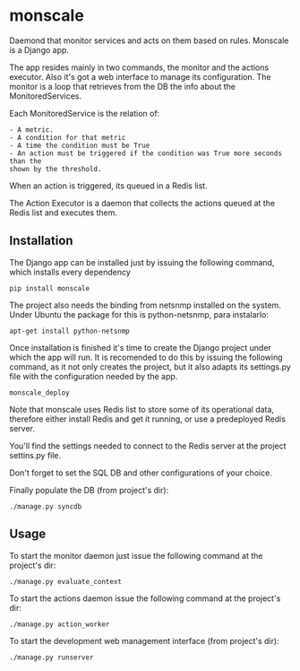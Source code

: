 monscale
========

Daemond that monitor services and acts on them based on rules. Monscale is a Django app.


The app resides mainly in two commands, the monitor and the actions executor. Also it's got
a web interface to manage its configuration.
The monitor is a loop that retrieves from the DB the info about the MonitoredServices.

Each MonitoredService is the relation of:

    - A metric.
    - A condition for that metric
    - A time the condition must be True
    - An action must be triggered if the condition was True more seconds than the 
    shown by the threshold.
    
When an action is triggered, its queued in a Redis list.

The Action Executor is a daemon that collects the actions queued at the Redis list 
and executes them.


Installation
------------

The Django app can be installed just by issuing the following command, which installs every dependency

```
pip install monscale
```

The project also needs the binding from netsnmp installed on the system. Under Ubuntu the package for this 
is python-netsnmp, para instalarlo:

```
apt-get install python-netsnmp
```

Once installation is finished it's time to create the Django project under which the app will run. It
is recomended to do this by issuing the following command, as it not only creates the project, but
it also adapts its settings.py file with the configuration needed by the app.

```
monscale_deploy
```

Note that monscale uses Redis list to store some of its operational data, therefore either
install Redis and get it running, or use a predeployed Redis server. 

You'll find the settings needed to connect to the Redis server at the project 
settins.py file.

Don't forget to set the SQL DB and other configurations of your choice.

Finally populate the DB (from project's dir):

```
./manage.py syncdb
```

Usage
-----

To start the monitor daemon just issue the following command at the project's dir:

```
./manage.py evaluate_context
```

To start the actions daemon issue the following command at the project's dir:

```
./manage.py action_worker
```

To start the development web management interface (from project's dir):

```
./manage.py runserver
```

